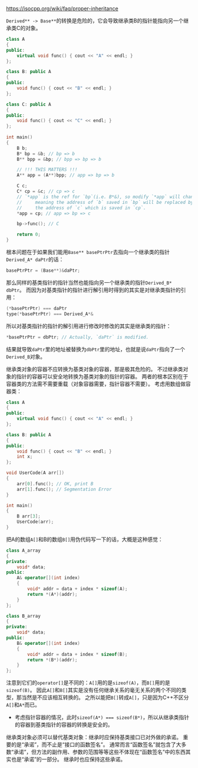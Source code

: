 https://isocpp.org/wiki/faq/proper-inheritance

`Derived** -> Base**`的转换是危险的，它会导致继承类B的指针能指向另一个继承类C的对象。
``` c++
class A
{
public:
    virtual void func() { cout << "A" << endl; }
};

class B: public A
{
public:
    void func() { cout << "B" << endl; }
};

class C: public A
{
public:
    void func() { cout << "C" << endl; }
};
 
int main()
{
    B b;
    B* bp = &b; // bp => b
    B** bpp = &bp; // bpp => bp => b

    // !!! THIS MATTERS !!!
    A** app = (A**)bpp; // app => bp => b

    C c;
    C* cp = &c; // cp => c
    // `*app` is the ref for `bp`(i.e. B*&), so modify `*app` will change the value of `bp`,
    //     meaning the address of `b` saved in `bp` will be replaced by 
    //     the address of `c` which is saved in `cp`.
    *app = cp; // app => bp => c

    bp->func(); // C

    return 0;
}
```
根本问题在于如果我们能用`Base** basePtrPtr`去指向一个继承类的指针`Derived_A* daPtr`的话：
``` c++
basePtrPtr = (Base**)&daPtr;
```
那么同样的基类指针的指针当然也能指向另一个继承类的指针`Derived_B* dbPtr`。
而因为对基类指针的指针进行解引用时得到的其实是对继承类指针的引用：
``` c++
(*basePtrPtr) === daPtr
type(*basePtrPtr) === Derived_A*&
```
所以对基类指针的指针的解引用进行修改时修改的其实是继承类的指针：
``` c++
*basePtrPtr = dbPtr; // Actually, `daPtr` is modified.
```
结果就导致`daPtr`里的地址被替换为`dbPtr`里的地址，也就是说`daPtr`指向了一个`Derived_B`对象。


继承类对象的容器不应转换为基类对象的容器，那是极其危险的。
不过继承类对象的指针的容器可以安全地转换为基类对象的指针的容器。
两者的根本区别在于容器类的方法需不需要重载（对象容器需要，指针容器不需要）。
考虑用数组做容器类：
``` c++
class A
{
public:
    virtual void func() { cout << "A" << endl; }
};

class B: public A
{
public:
    void func() { cout << "B" << endl; }
	int x;
};

void UserCode(A arr[])
{
	arr[0].func(); // OK, print B
	arr[1].func(); // Segmentation Error
}

int main()
{
	B arr[3];
	UserCode(arr);
}
```
把A的数组`A[]`和B的数组`B[]`用伪代码写一下的话，大概是这种感觉：
``` c++
class A_array
{
private:
	void* data;
public:
	A& operator[](int index)
	{
		void* addr = data + index * sizeof(A);
		return *(A*)(addr);
	}
};

class B_array
{
private:
	void* data;
public:
	B& operator[](int index)
	{
		void* addr = data + index * sizeof(B);
		return *(B*)(addr);
	}
};
```
注意到它们的`operator[]`是不同的：`A[]`用的是`sizeof(A)`，而`B[]`用的是`sizeof(B)`。
因此`A[]`和`B[]`其实是没有任何继承关系的毫无关系的两个不同的类型，那当然是不应该相互转换的。
之所以能把`B[]`转成`A[]`，只是因为C++不区分`A[]`和`A*`而已。
* 考虑指针容器的情况，此时`sizeof(A*) === sizeof(B*)`，所以从继承类指针的容器到基类指针的容器的转换是安全的。

继承类对象必须可以替代基类对象：继承时应保持基类接口已对外做的承诺。
重要的是“承诺”，而不止是“接口的函数签名”。
通常而言“函数签名”就包含了大多数“承诺”，但方法的副作用、参数的范围等等这些不体现在“函数签名”中的东西其实也是“承诺”的一部分。
继承时也应保持这些承诺。

